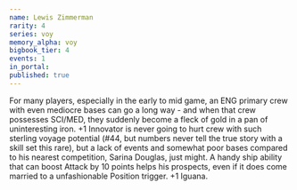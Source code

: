 ```yaml
---
name: Lewis Zimmerman
rarity: 4
series: voy
memory_alpha: voy
bigbook_tier: 4
events: 1
in_portal:
published: true
---
```


For many players, especially in the early to mid game, an ENG primary crew with even mediocre bases can go a long way - and when that crew possesses SCI/MED, they suddenly become a fleck of gold in a pan of uninteresting iron. +1 Innovator is never going to hurt crew with such sterling voyage potential (#44, but numbers never tell the true story with a skill set this rare), but a lack of events and somewhat poor bases compared to his nearest competition, Sarina Douglas, just might. A handy ship ability that can boost Attack by 10 points helps his prospects, even if it does come married to a unfashionable Position trigger. +1 Iguana.
